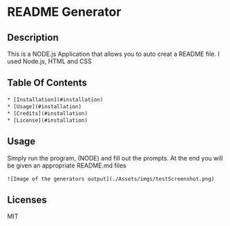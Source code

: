 # README Generator
  ## Description
  This is a NODE.js Application that allows you to auto creat a README file. I used Node.js, HTML and CSS
  ## Table Of Contents
    * [Installation](#installation)
    * [Usage](#installation)
    * [Credits](#installation)
    * [License](#installation)
    
  ## Usage
  Simply run the program, (NODE) and fill out the prompts. At the end you will be given an appropriate README.md files
  
    ![Image of the generators output](./Assets/imgs/testScreenshot.png)
    
  ## Licenses
  MIT
  


